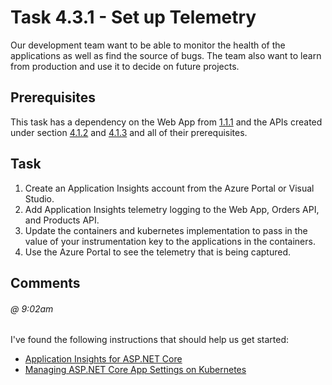 # Task 4.3.1 - Set up Telemetry

Our development team want to be able to monitor the health of the applications as well as find the source of bugs. The team also want to learn from production and use it to decide on future projects. 

## Prerequisites 

This task has a dependency on the Web App from [1.1.1](../1/111_BuildWebApp.md) and the APIs created under section [4.1.2](../4/412_OrdersAPI.md) and [4.1.3](../4/413_ProductsAPI.md) and all of their prerequisites.

## Task

1. Create an Application Insights account from the Azure Portal or Visual Studio. 
2. Add Application Insights telemetry logging to the Web App, Orders API, and Products API.
3. Update the containers and kubernetes implementation to pass in the value of your instrumentation key to the applications in the containers.
4. Use the Azure Portal to see the telemetry that is being captured.

## Comments

###### @ 9:02am
I've found the following instructions that should help us get started:
* [Application Insights for ASP.NET Core](https://docs.microsoft.com/en-us/azure/application-insights/app-insights-asp-net-core)
* [Managing ASP.NET Core App Settings on Kubernetes](http://anthonychu.ca/post/aspnet-core-appsettings-secrets-kubernetes/)
